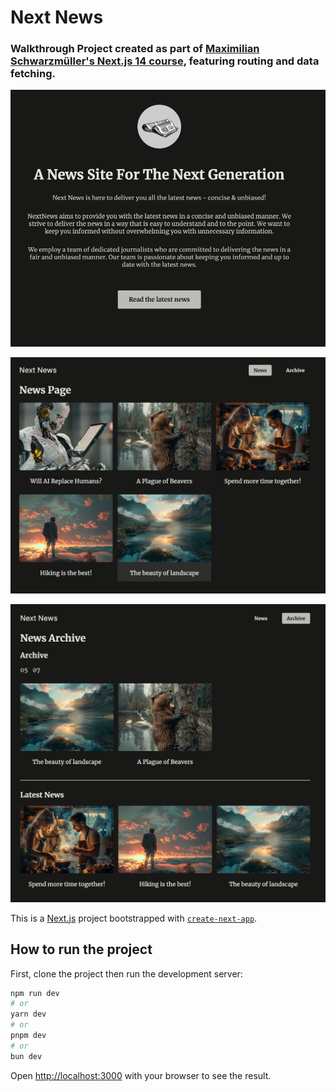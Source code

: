 # Next News

### Walkthrough Project created as part of [Maximilian Schwarzmüller's Next.js 14 course](https://www.udemy.com/course/nextjs-react-the-complete-guide/), featuring routing and data fetching.

![landing-page](readme-images/landing-page.png)

![news-page](readme-images/news-page.png)

![archive](readme-images/archive.png)

This is a [Next.js](https://nextjs.org/) project bootstrapped with [`create-next-app`](https://github.com/vercel/next.js/tree/canary/packages/create-next-app).

## How to run the project

First, clone the project then run the development server:

```bash
npm run dev
# or
yarn dev
# or
pnpm dev
# or
bun dev
```

Open [http://localhost:3000](http://localhost:3000) with your browser to see the result.


